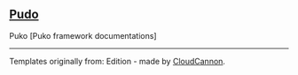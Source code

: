 ## [Pudo](https://velliz.github.io/pudo)

Puko [Puko framework documentations]

---

Templates originally from: Edition - made by [CloudCannon](http://cloudcannon.com/).
